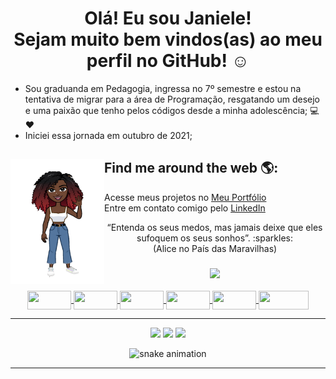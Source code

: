 # <h1 align="center"> Olá! Eu sou Janiele! <br> Sejam muito bem vindos(as) ao meu perfil no GitHub! :relaxed: </h1>

- Sou graduanda em Pedagogia, ingressa no 7º semestre e estou na tentativa de migrar para a área de Programação, resgatando um desejo e uma paixão que tenho pelos códigos desde a minha adolescência; :computer: :heart:
- Iniciei essa jornada em outubro de 2021;

## Find me around the web 🌎: <a href="https://github.com/janieledamasceno"><img align="left" width="150" height="200" src="img1.png"></a>

Acesse meus projetos no <a href="https://janiele-damasceno.vercel.app/"> Meu Portfólio</a> <br>
Entre em contato comigo pelo <a href="https://www.linkedin.com/in/janiele-damasceno-bispo-40695b192/"> LinkedIn</a>

<div align="center"
- <h3> “Entenda os seus medos, mas jamais deixe que eles sufoquem os seus sonhos”. :sparkles: <br> (Alice no País das Maravilhas) <h3>
  </div>

<div align="center">
  <a href="https://github.com/janieledamasceno">
  <img height="170em" src="https://github-readme-stats.vercel.app/api?username=janieledamasceno&show_icons=true&theme=midnight-purple&include_all_commits=true&count_private=true"/>
</div>

<div align="center"><br>
  <img align="center" height="30" width="70" src="https://img.shields.io/badge/HTML5-E34F26?style=for-the-badge&logo=html5&logoColor=white">
  <img align="center" height="30" width="70" src="https://img.shields.io/badge/CSS3-1572B6?style=for-the-badge&logo=css3&logoColor=white">
  <img align="center" height="30" width="70" src="https://img.shields.io/badge/JavaScript-F7DF1E?style=for-the-badge&logo=javascript&logoColor=black">
  <img align="center" height="30" width="70" src="https://img.shields.io/badge/Git-E34F26?style=for-the-badge&logo=git&logoColor=white">
   <img align="center" height="30" width="70" src="https://img.shields.io/badge/Bootstrap-563D7C?style=for-the-badge&logo=bootstrap&logoColor=white">
   <img align="center" height="30" width="80" src="https://img.shields.io/badge/Visual_Studio_Code-0078D4?style=for-the-badge&logo=visual%20studio%20code&logoColor=white">
</div>
<hr>
<div align="center">
    <a href="https://github.com/janieledamasceno" alt="github" target="_blank"> <img height="30" <img src="https://img.shields.io/badge/GitHub-100000?style=for-the-badge&logo=github&logoColor=white"></a>
    <a href="https://www.linkedin.com/in/janiele-damasceno-bispo-40695b192/" target="_blank" style='align:center'><img height="30" src="https://img.shields.io/badge/LinkedIn-0077B5?style=for-the-badge&logo=linkedin&logoColor=white&link=https://www.linkedin.com/in/janiele-damasceno-bispo-40695b192//)](https://www.linkedin.com/in/janiele-damasceno-bispo-40695b192/)"_blank"></a>
      <a href="mailto:"janieledamasceno97@gmail.com" "alt="gmail" target="_blank"> <img height="30" <img src="https://img.shields.io/badge/Gmail-D14836?style=for-the-badge&logo=gmail&logoColor=white& mailto:"janieledamasceno97@gmail.com"></a>
  
  ![snake animation](https://github.com/janieledamasceno/janieledamasceno/blob/output/github-contribution-grid-snake.svg)
 <hr>
